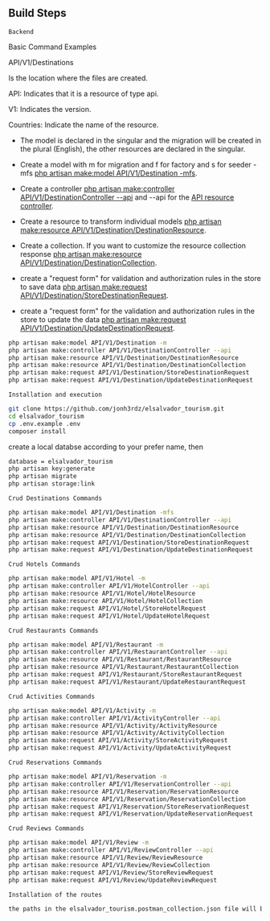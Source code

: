 ## Build Steps 

`Backend`

Basic Command Examples

API/V1/Destinations

Is the location where the files are created.

API: Indicates that it is a resource of type api.

V1: Indicates the version.

Countries: Indicate the name of the resource.
- The model is declared in the singular and the migration will be created in the plural (English), the other resources are declared in the singular.
- Create a model with m for migration and f for factory and s for seeder -mfs  [php artisan make:model API/V1/Destination -mfs](https://laravel.com/docs/9.x/eloquent#generating-model-classes).
- Create a controller  [php artisan make:controller API/V1/DestinationController --api](https://laravel.com/docs/9.x/controllers#main-content) and --api for the [API resource controller](https://laravel.com/docs/9.x/controllers#api-resource-routes).

- Create a resource to transform individual models  [php artisan make:resource API/V1/Destination/DestinationResource](https://laravel.com/docs/9.x/eloquent-resources#generating-resources).
- Create a collection. If you want to customize the resource collection response  [php artisan make:resource API/V1/Destination/DestinationCollection](https://laravel.com/docs/9.x/eloquent-resources#resource-collections).
- create a "request form" for validation and authorization rules in the store to save data  [php artisan make:request API/V1/Destination/StoreDestinationRequest](https://laravel.com/docs/9.x/validation#creating-form-requests).
- create a "request form" for the validation and authorization rules in the store to update the data  [php artisan make:request API/V1/Destination/UpdateDestinationRequest](https://laravel.com/docs/9.x/validation#creating-form-requests).

```bash
php artisan make:model API/V1/Destination -m
php artisan make:controller API/V1/DestinationController --api
php artisan make:resource API/V1/Destination/DestinationResource
php artisan make:resource API/V1/Destination/DestinationCollection
php artisan make:request API/V1/Destination/StoreDestinationRequest
php artisan make:request API/V1/Destination/UpdateDestinationRequest
```


`Installation and execution`
```bash
git clone https://github.com/jonh3rdz/elsalvador_tourism.git
cd elsalvador_tourism
cp .env.example .env
composer install
```

create a local databse according to your prefer name, then 

```bash
database = elsalvador_tourism
php artisan key:generate
php artisan migrate
php artisan storage:link
```

`Crud Destinations Commands`
```bash
php artisan make:model API/V1/Destination -mfs
php artisan make:controller API/V1/DestinationController --api
php artisan make:resource API/V1/Destination/DestinationResource
php artisan make:resource API/V1/Destination/DestinationCollection
php artisan make:request API/V1/Destination/StoreDestinationRequest
php artisan make:request API/V1/Destination/UpdateDestinationRequest
```

`Crud Hotels Commands`
```bash
php artisan make:model API/V1/Hotel -m
php artisan make:controller API/V1/HotelController --api
php artisan make:resource API/V1/Hotel/HotelResource
php artisan make:resource API/V1/Hotel/HotelCollection
php artisan make:request API/V1/Hotel/StoreHotelRequest
php artisan make:request API/V1/Hotel/UpdateHotelRequest
```

`Crud Restaurants Commands`
```bash
php artisan make:model API/V1/Restaurant -m
php artisan make:controller API/V1/RestaurantController --api
php artisan make:resource API/V1/Restaurant/RestaurantResource
php artisan make:resource API/V1/Restaurant/RestaurantCollection
php artisan make:request API/V1/Restaurant/StoreRestaurantRequest
php artisan make:request API/V1/Restaurant/UpdateRestaurantRequest
```

`Crud Activities Commands`
```bash
php artisan make:model API/V1/Activity -m
php artisan make:controller API/V1/ActivityController --api
php artisan make:resource API/V1/Activity/ActivityResource
php artisan make:resource API/V1/Activity/ActivityCollection
php artisan make:request API/V1/Activity/StoreActivityRequest
php artisan make:request API/V1/Activity/UpdateActivityRequest
```

`Crud Reservations Commands`
```bash
php artisan make:model API/V1/Reservation -m
php artisan make:controller API/V1/ReservationController --api
php artisan make:resource API/V1/Reservation/ReservationResource
php artisan make:resource API/V1/Reservation/ReservationCollection
php artisan make:request API/V1/Reservation/StoreReservationRequest
php artisan make:request API/V1/Reservation/UpdateReservationRequest
```

`Crud Reviews Commands`
```bash
php artisan make:model API/V1/Review -m
php artisan make:controller API/V1/ReviewController --api
php artisan make:resource API/V1/Review/ReviewResource
php artisan make:resource API/V1/Review/ReviewCollection
php artisan make:request API/V1/Review/StoreReviewRequest
php artisan make:request API/V1/Review/UpdateReviewRequest
```

`Installation of the routes`
```bash
the paths in the elsalvador_tourism.postman_collection.json file will be updated very soon.
```
